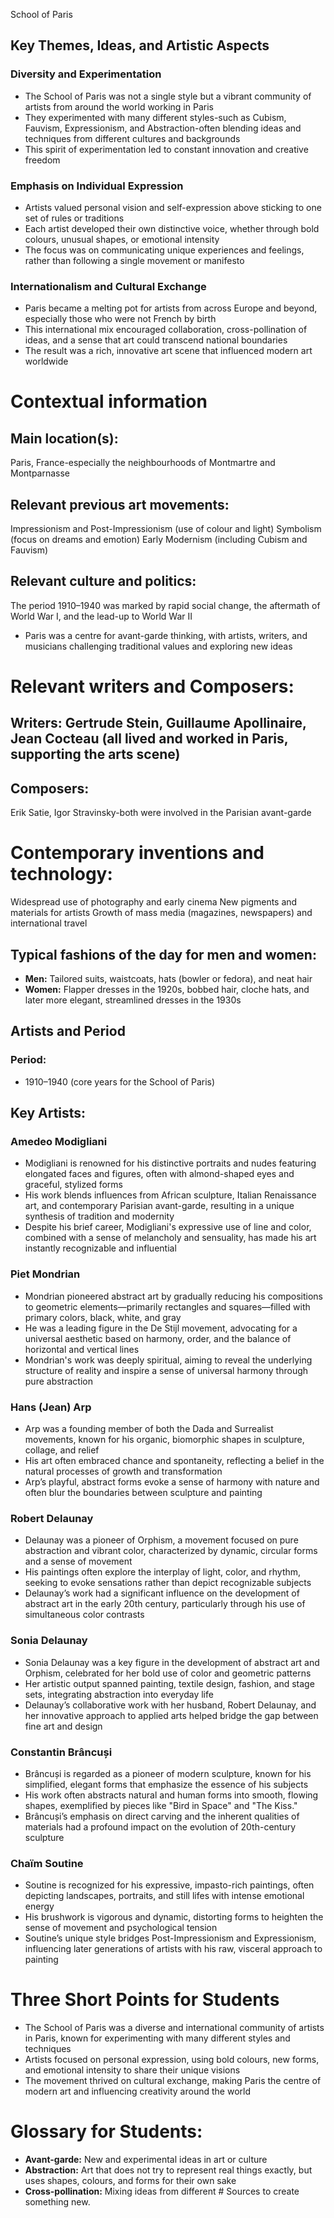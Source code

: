 School of Paris
## Key Themes, Ideas, and Artistic Aspects
### Diversity and Experimentation
- The School of Paris was not a single style but a vibrant community of artists from around the world working in Paris
- They experimented with many different styles-such as Cubism, Fauvism, Expressionism, and Abstraction-often blending ideas and techniques from different cultures and backgrounds
- This spirit of experimentation led to constant innovation and creative freedom
### Emphasis on Individual Expression
- Artists valued personal vision and self-expression above sticking to one set of rules or traditions
- Each artist developed their own distinctive voice, whether through bold colours, unusual shapes, or emotional intensity
- The focus was on communicating unique experiences and feelings, rather than following a single movement or manifesto
### Internationalism and Cultural Exchange
- Paris became a melting pot for artists from across Europe and beyond, especially those who were not French by birth
- This international mix encouraged collaboration, cross-pollination of ideas, and a sense that art could transcend national boundaries
- The result was a rich, innovative art scene that influenced modern art worldwide
# Contextual information
## Main location(s):
Paris, France-especially the neighbourhoods of Montmartre and Montparnasse
## Relevant previous art movements:
Impressionism and Post-Impressionism (use of colour and light)
Symbolism (focus on dreams and emotion)
Early Modernism (including Cubism and Fauvism)
## Relevant culture and politics:
The period 1910–1940 was marked by rapid social change, the aftermath of World War I, and the lead-up to World War II
- Paris was a centre for avant-garde thinking, with artists, writers, and musicians challenging traditional values and exploring new ideas
# Relevant writers and Composers:
## Writers: Gertrude Stein, Guillaume Apollinaire, Jean Cocteau (all lived and worked in Paris, supporting the arts scene)
## Composers:
 Erik Satie, Igor Stravinsky-both were involved in the Parisian avant-garde
# Contemporary inventions and technology:
Widespread use of photography and early cinema
New pigments and materials for artists
Growth of mass media (magazines, newspapers) and international travel
## Typical fashions of the day for men and women:
- **Men:** Tailored suits, waistcoats, hats (bowler or fedora), and neat hair
- **Women:**  Flapper dresses in the 1920s, bobbed hair, cloche hats, and later more elegant, streamlined dresses in the 1930s
## Artists and Period
### Period:
- 1910–1940 (core years for the School of Paris)
## Key Artists:
### Amedeo Modigliani
- Modigliani is renowned for his distinctive portraits and nudes featuring elongated faces and figures, often with almond-shaped eyes and graceful, stylized forms
- His work blends influences from African sculpture, Italian Renaissance art, and contemporary Parisian avant-garde, resulting in a unique synthesis of tradition and modernity
- Despite his brief career, Modigliani's expressive use of line and color, combined with a sense of melancholy and sensuality, has made his art instantly recognizable and influential
### Piet Mondrian
- Mondrian pioneered abstract art by gradually reducing his compositions to geometric elements—primarily rectangles and squares—filled with primary colors, black, white, and gray
- He was a leading figure in the De Stijl movement, advocating for a universal aesthetic based on harmony, order, and the balance of horizontal and vertical lines
- Mondrian's work was deeply spiritual, aiming to reveal the underlying structure of reality and inspire a sense of universal harmony through pure abstraction
### Hans (Jean) Arp
- Arp was a founding member of both the Dada and Surrealist movements, known for his organic, biomorphic shapes in sculpture, collage, and relief
- His art often embraced chance and spontaneity, reflecting a belief in the natural processes of growth and transformation
- Arp’s playful, abstract forms evoke a sense of harmony with nature and often blur the boundaries between sculpture and painting
### Robert Delaunay
- Delaunay was a pioneer of Orphism, a movement focused on pure abstraction and vibrant color, characterized by dynamic, circular forms and a sense of movement
- His paintings often explore the interplay of light, color, and rhythm, seeking to evoke sensations rather than depict recognizable subjects
- Delaunay’s work had a significant influence on the development of abstract art in the early 20th century, particularly through his use of simultaneous color contrasts
### Sonia Delaunay
- Sonia Delaunay was a key figure in the development of abstract art and Orphism, celebrated for her bold use of color and geometric patterns
- Her artistic output spanned painting, textile design, fashion, and stage sets, integrating abstraction into everyday life
- Delaunay’s collaborative work with her husband, Robert Delaunay, and her innovative approach to applied arts helped bridge the gap between fine art and design
### Constantin Brâncuși
- Brâncuși is regarded as a pioneer of modern sculpture, known for his simplified, elegant forms that emphasize the essence of his subjects
- His work often abstracts natural and human forms into smooth, flowing shapes, exemplified by pieces like "Bird in Space" and "The Kiss."
- Brâncuși’s emphasis on direct carving and the inherent qualities of materials had a profound impact on the evolution of 20th-century sculpture
### Chaïm Soutine
- Soutine is recognized for his expressive, impasto-rich paintings, often depicting landscapes, portraits, and still lifes with intense emotional energy
- His brushwork is vigorous and dynamic, distorting forms to heighten the sense of movement and psychological tension
- Soutine’s unique style bridges Post-Impressionism and Expressionism, influencing later generations of artists with his raw, visceral approach to painting
# Three Short Points for Students
- The School of Paris was a diverse and international community of artists in Paris, known for experimenting with many different styles and techniques
- Artists focused on personal expression, using bold colours, new forms, and emotional intensity to share their unique visions
- The movement thrived on cultural exchange, making Paris the centre of modern art and influencing creativity around the world
# Glossary for Students:
- **Avant-garde:** New and experimental ideas in art or culture
- **Abstraction:** Art that does not try to represent real things exactly, but uses shapes, colours, and forms for their own sake
- **Cross-pollination:** Mixing ideas from different # Sources to create something new.